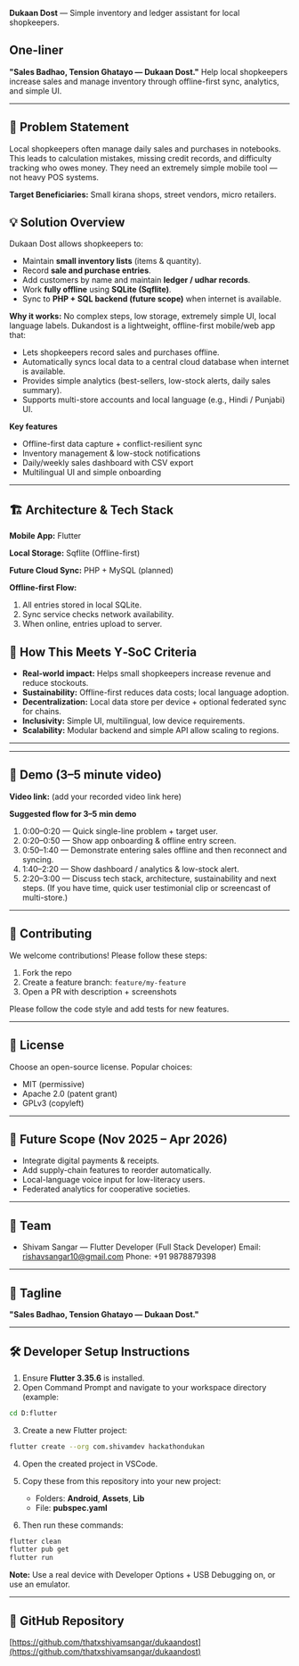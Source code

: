 **Dukaan Dost** — Simple inventory and ledger assistant for local shopkeepers.

## One-liner
**"Sales Badhao, Tension Ghatayo — Dukaan Dost."**
Help local shopkeepers increase sales and manage inventory through offline-first sync, analytics, and simple UI.

---

## 🚩 Problem Statement

Local shopkeepers often manage daily sales and purchases in notebooks. This leads to calculation mistakes, missing credit records, and difficulty tracking who owes money. They need an extremely simple mobile tool — not heavy POS systems.

**Target Beneficiaries:** Small kirana shops, street vendors, micro retailers.

## 💡 Solution Overview

Dukaan Dost allows shopkeepers to:

* Maintain **small inventory lists** (items & quantity).
* Record **sale and purchase entries**.
* Add customers by name and maintain **ledger / udhar records**.
* Work **fully offline** using **SQLite (Sqflite)**.
* Sync to **PHP + SQL backend (future scope)** when internet is available.

**Why it works:** No complex steps, low storage, extremely simple UI, local language labels.
Dukandost is a lightweight, offline-first mobile/web app that:

* Lets shopkeepers record sales and purchases offline.
* Automatically syncs local data to a central cloud database when internet is available.
* Provides simple analytics (best-sellers, low-stock alerts, daily sales summary).
* Supports multi-store accounts and local language (e.g., Hindi / Punjabi) UI.

**Key features**

* Offline-first data capture + conflict-resilient sync
* Inventory management & low-stock notifications
* Daily/weekly sales dashboard with CSV export
* Multilingual UI and simple onboarding

---

## 🏗️ Architecture & Tech Stack

**Mobile App:** Flutter

**Local Storage:** Sqflite (Offline-first)

**Future Cloud Sync:** PHP + MySQL (planned)

**Offline-first Flow:**

1. All entries stored in local SQLite.
2. Sync service checks network availability.
3. When online, entries upload to server.

## 🎯 How This Meets Y‑SoC Criteria

* **Real-world impact:** Helps small shopkeepers increase revenue and reduce stockouts.
* **Sustainability:** Offline-first reduces data costs; local language adoption.
* **Decentralization:** Local data store per device + optional federated sync for chains.
* **Inclusivity:** Simple UI, multilingual, low device requirements.
* **Scalability:** Modular backend and simple API allow scaling to regions.

---

---

## 🚀 Demo (3–5 minute video)

**Video link:** (add your recorded video link here)

**Suggested flow for 3–5 min demo**

1. 0:00–0:20 — Quick single-line problem + target user.
2. 0:20–0:50 — Show app onboarding & offline entry screen.
3. 0:50–1:40 — Demonstrate entering sales offline and then reconnect and syncing.
4. 1:40–2:20 — Show dashboard / analytics & low-stock alert.
5. 2:20–3:00 — Discuss tech stack, architecture, sustainability and next steps.
   (If you have time, quick user testimonial clip or screencast of multi-store.)

---

## 🤝 Contributing

We welcome contributions! Please follow these steps:

1. Fork the repo
2. Create a feature branch: `feature/my-feature`
3. Open a PR with description + screenshots

Please follow the code style and add tests for new features.

---

## 📜 License

Choose an open-source license. Popular choices:

* MIT (permissive)
* Apache 2.0 (patent grant)
* GPLv3 (copyleft)

---

## 🔭 Future Scope (Nov 2025 – Apr 2026)

* Integrate digital payments & receipts.
* Add supply-chain features to reorder automatically.
* Local-language voice input for low-literacy users.
* Federated analytics for cooperative societies.

---

## 📇 Team

* Shivam Sangar — Flutter Developer (Full Stack Developer)
  Email: [rishavsangar10@gmail.com](mailto:rishavsangar10@gmail.com)
  Phone: +91 9878879398

---

## 🎯 Tagline

**"Sales Badhao, Tension Ghatayo — Dukaan Dost."**

---

## 🛠️ Developer Setup Instructions

1. Ensure **Flutter 3.35.6** is installed.
2. Open Command Prompt and navigate to your workspace directory (example:

```bash
cd D:flutter
```

3. Create a new Flutter project:

```bash
flutter create --org com.shivamdev hackathondukan
```

4. Open the created project in VSCode.
5. Copy these from this repository into your new project:

   * Folders: **Android**, **Assets**, **Lib**
   * File: **pubspec.yaml**
6. Then run these commands:

```bash
flutter clean
flutter pub get
flutter run
```

**Note:** Use a real device with Developer Options + USB Debugging on, or use an emulator.

---

## 🔗 GitHub Repository

[https://github.com/thatxshivamsangar/dukaandost](https://github.com/thatxshivamsangar/dukaandost)
